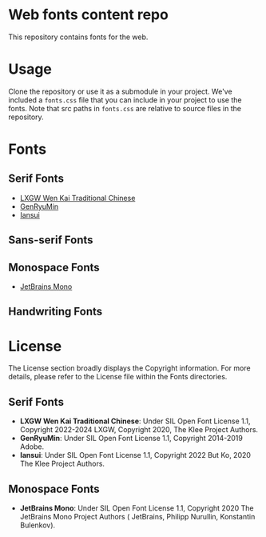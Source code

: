 # Web fonts content repo

This repository contains fonts for the web.

# Usage

Clone the repository or use it as a submodule in your project.
We've included a `fonts.css` file that you can include in your project to use the fonts.
Note that src paths in `fonts.css` are relative to source files in the repository.

# Fonts

## Serif Fonts
- [LXGW Wen Kai Traditional Chinese](https://github.com/lxgw/LxgwWenkaiTC.git)
- [GenRyuMin](https://github.com/ButTaiwan/genryu-font.git)
- [Iansui](https://github.com/ButTaiwan/iansui.git)

## Sans-serif Fonts

## Monospace Fonts
- [JetBrains Mono](https://github.com/JetBrains/JetBrainsMono.git)

## Handwriting Fonts

# License

The License section broadly displays the Copyright information.
For more details, please refer to the License file within the Fonts directories.

## Serif Fonts
- **LXGW Wen Kai Traditional Chinese**: Under SIL Open Font License 1.1, Copyright 2022-2024 LXGW, Copyright 2020, The Klee Project Authors.
- **GenRyuMin**: Under SIL Open Font License 1.1, Copyright 2014-2019 Adobe.
- **Iansui**: Under SIL Open Font License 1.1, Copyright 2022 But Ko, 2020 The Klee Project Authors.

## Monospace Fonts
- **JetBrains Mono**: Under SIL Open Font License 1.1, Copyright 2020 The JetBrains Mono Project Authors (
JetBrains, Philipp Nurullin, Konstantin Bulenkov).
